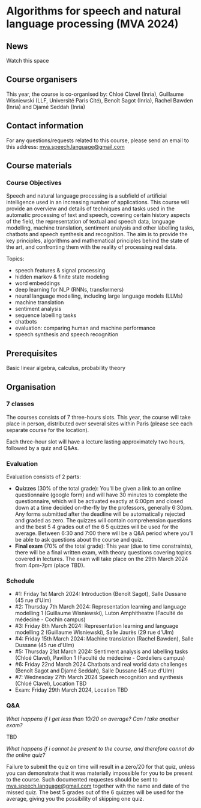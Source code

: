 # Algorithms for speech and natural language processing (MVA 2024)

## News

Watch this space


## Course organisers

This year, the course is co-organised by: Chloé Clavel (Inria), Guillaume Wisniewski (LLF, Université Paris Cité), Benoît Sagot (Inria), Rachel Bawden (Inria) and Djamé Seddah (Inria)


## Contact information

For any questions/requests related to this course, please send an email to this address: mva.speech.language@gmail.com

## Course materials

### Course Objectives

Speech and natural language processing is a subfield of artificial intelligence used in an increasing number of applications. This course will provide an overview and details of techniques and tasks used in the automatic processing of text and speech, covering certain history aspects of the field, the representation of textual and speech data, language modelling, machine translation, sentiment analysis and other labelling tasks, chatbots and speech synthesis and recognition. The aim is to provide the key principles, algorithms and mathematical principles behind the state of the art, and confronting them with the reality of processing real data. 

Topics:

- speech features & signal processing
- hidden markov & finite state modeling
- word embeddings
- deep learning for NLP (RNNs, transformers)
- neural language modelling, including large language models (LLMs)
- machine translation
- sentiment analysis
- sequence labelling tasks
- chatbots
- evaluation: comparing human and machine performance
- speech synthesis and speech recognition


## Prerequisites

Basic linear algebra, calculus, probability theory

## Organisation

### 7 classes

The courses consists of 7 three-hours slots. This year, the course will take place in person, distributed over several sites within Paris (please see each separate course for the location).

Each three-hour slot will have a lecture lasting approximately two hours, followed by a quiz and Q&As.

### Evaluation

Evaluation consists of 2 parts:
- **Quizzes** (30% of the total grade): You'll be given a link to an online questionnaire (google form) and will have 30 minutes to complete the questionnaire, which will be activated exactly at 6:00pm and closed down at a time decided on-the-fly by the professors, generally 6:30pm. Any forms submitted after the deadline will be automatically rejected and graded as zero. The quizzes will contain comprehension questions and the best 5 4 grades out of the 6 5 quizzes will be used for the average. Between 6:30 and 7:00 there will be a Q&A period where you'll be able to ask questions about the course and quiz.
- **Final exam** (70% of the total grade): This year (due to time constraints), there will be a final written exam, with theory questions covering topics covered in lectures. The exam will take place on the 29th March 2024 from 4pm-7pm (place TBD).

### Schedule

- #1: Friday 1st March 2024: Introduction (Benoît Sagot), Salle Dussane (45 rue d'Ulm)
- #2: Thursday 7th March 2024: Representation learning and language modelling 1 (Guillaume Wisniewski), Luton Amphitheatre (Faculté de médecine - Cochin campus)
- #3: Friday 8th March 2024: Representation learning and language modelling 2 (Guillaume Wisniewski), Salle Jaurès (29 rue d'Ulm)
- #4: Friday 15th March 2024: Machine translation (Rachel Bawden), Salle Dussane (45 rue d'Ulm)
- #5: Thursday 21st March 2024: Sentiment analysis and labelling tasks (Chloé Clavel), Pavillon 1 (Faculté de médecine - Cordeliers campus)
- #6: Friday 22nd March 2024 Chatbots and real world data challenges (Benoît Sagot and Djamé Seddah), Salle Dussane (45 rue d'Ulm)
- #7: Wednesday 27th March 2024 Speech recognition and synthesis (Chloé Clavel), Location TBD
- Exam: Friday 29th March 2024, Location TBD


### Q&A

_What happens if I get less than 10/20 on average? Can I take another exam?_

TBD


_What happens if i cannot be present to the course, and therefore cannot do the online quiz?_

Failure to submit the quiz on time will result in a zero/20 for that quiz, unless you can demonstrate that it was materially impossible for you to be present to the course. Such documented requestes should be sent to mva.speech.language@gmail.com together with the name and date of the missed quiz. The best 5 grades out of the 6 quizzes will be used for the average, giving you the possibility of skipping one quiz.

